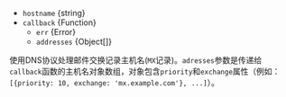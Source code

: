 <!-- YAML
added: v0.1.27
-->
- `hostname` {string}
- `callback` {Function}
  - `err` {Error}
  - `addresses` {Object[]}

使用DNS协议处理邮件交换记录主机名(`MX`记录)。`adresses`参数是传递给`callback`函数的主机名对象数组，对象包含`priority`和`exchange`属性（例如： `[{priority: 10, exchange: 'mx.example.com'}, ...]`）。

